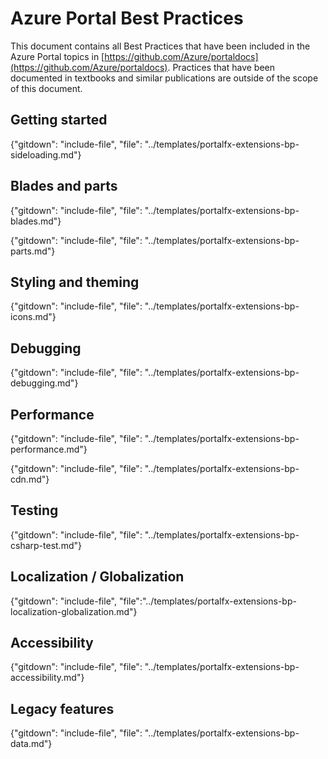 # Azure Portal Best Practices 

<!-- Best Practices documents are included in this document in the same order as the topic documents are included in the README.md. -->

This document contains all Best Practices that have been included in the Azure Portal topics in [https://github.com/Azure/portaldocs](https://github.com/Azure/portaldocs). Practices that have been documented in textbooks and similar publications are outside of the scope of this document.

## Getting started

{"gitdown": "include-file", "file": "../templates/portalfx-extensions-bp-sideloading.md"}

## Blades and parts

{"gitdown": "include-file", "file": "../templates/portalfx-extensions-bp-blades.md"}

{"gitdown": "include-file", "file": "../templates/portalfx-extensions-bp-parts.md"}

<!--
## Building UI with HTML templates and Fx controls
-->

## Styling and theming

{"gitdown": "include-file", "file": "../templates/portalfx-extensions-bp-icons.md"}

<!--
## Forms

## Common scenarios and integration points

## Other UI concepts

## Loading and managing data

## Advanced development topics
-->

## Debugging

{"gitdown": "include-file", "file": "../templates/portalfx-extensions-bp-debugging.md"}

## Performance

{"gitdown": "include-file", "file": "../templates/portalfx-extensions-bp-performance.md"}

{"gitdown": "include-file", "file":	"../templates/portalfx-extensions-bp-cdn.md"}


## Testing

{"gitdown": "include-file", "file": "../templates/portalfx-extensions-bp-csharp-test.md"}

<!--
## Telemetry and alerting

## Experimentation and flighting
-->

## Localization / Globalization

{"gitdown": "include-file", "file":"../templates/portalfx-extensions-bp-localization-globalization.md"}

## Accessibility

{"gitdown": "include-file", "file": "../templates/portalfx-extensions-bp-accessibility.md"}

<!--
## Deploying your extension

## Deployment using the Ibiza hosting service

## Custom extension deployment infrastructure
-->

## Legacy features

{"gitdown": "include-file", "file": "../templates/portalfx-extensions-bp-data.md"}
